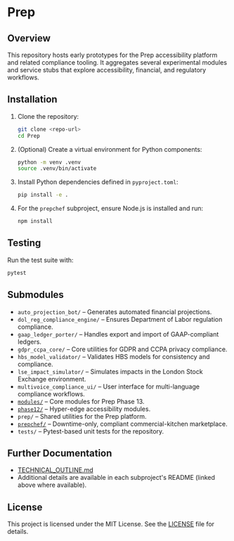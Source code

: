 # Prep

## Overview
This repository hosts early prototypes for the Prep accessibility platform and related compliance tooling. It aggregates several experimental modules and service stubs that explore accessibility, financial, and regulatory workflows.

## Installation
1. Clone the repository:
   ```bash
   git clone <repo-url>
   cd Prep
   ```
2. (Optional) Create a virtual environment for Python components:
   ```bash
   python -m venv .venv
   source .venv/bin/activate
   ```
3. Install Python dependencies defined in `pyproject.toml`:
   ```bash
   pip install -e .
   ```
4. For the `prepchef` subproject, ensure Node.js is installed and run:
   ```bash
   npm install
   ```

## Testing
Run the test suite with:
```bash
pytest
```

## Submodules
- `auto_projection_bot/` – Generates automated financial projections.  
- `dol_reg_compliance_engine/` – Ensures Department of Labor regulation compliance.  
- `gaap_ledger_porter/` – Handles export and import of GAAP-compliant ledgers.  
- `gdpr_ccpa_core/` – Core utilities for GDPR and CCPA privacy compliance.  
- `hbs_model_validator/` – Validates HBS models for consistency and compliance.  
- `lse_impact_simulator/` – Simulates impacts in the London Stock Exchange environment.  
- `multivoice_compliance_ui/` – User interface for multi-language compliance workflows.  
- [`modules/`](modules/README.md) – Core modules for Prep Phase 13.  
- [`phase12/`](phase12/README.md) – Hyper-edge accessibility modules.  
- `prep/` – Shared utilities for the Prep platform.  
- [`prepchef/`](prepchef/README.md) – Downtime-only, compliant commercial-kitchen marketplace.  
- `tests/` – Pytest-based unit tests for the repository.

## Further Documentation
- [TECHNICAL_OUTLINE.md](TECHNICAL_OUTLINE.md)
- Additional details are available in each subproject's README (linked above where available).

## License

This project is licensed under the MIT License. See the [LICENSE](LICENSE) file for details.


